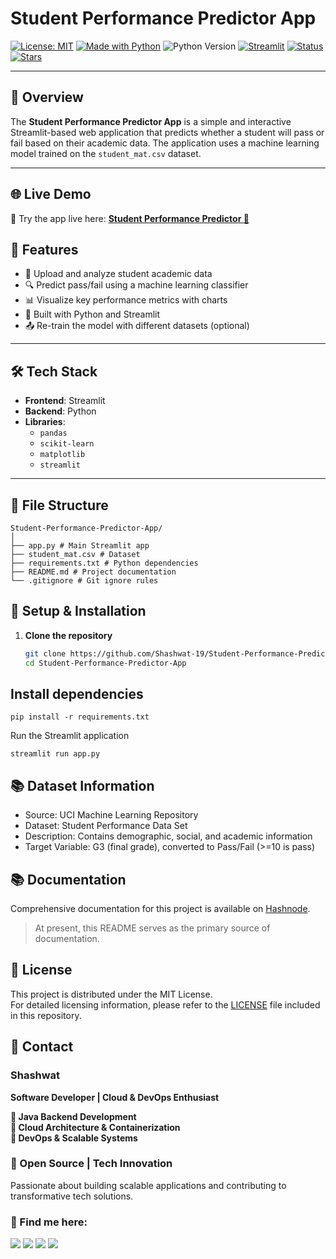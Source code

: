 # Student Performance Predictor App

[![License: MIT](https://img.shields.io/badge/License-MIT-blue.svg)](LICENSE)
[![Made with Python](https://img.shields.io/badge/Made%20with-Python-blue?logo=python)](https://www.python.org/)
![Python Version](https://img.shields.io/badge/Python-3.8%2B-blue)
[![Streamlit](https://img.shields.io/badge/Built%20with-Streamlit-ff4b4b?logo=streamlit&logoColor=white)](https://streamlit.io)
[![Status](https://img.shields.io/badge/Status-Active-brightgreen)](https://github.com/Shashwat-19/Student-Performance-Predictor-App)
[![Stars](https://img.shields.io/github/stars/Shashwat-19/Student-Performance-Predictor-App?style=social)](https://github.com/Shashwat-19/Student-Performance-Predictor-App)


---

## 📌 Overview

The **Student Performance Predictor App** is a simple and interactive Streamlit-based web application that predicts whether a student will pass or fail based on their academic data. The application uses a machine learning model trained on the `student_mat.csv` dataset.

---

## 🌐 Live Demo

🎯 Try the app live here: [**Student Performance Predictor 🔗**](https://student-performance-predictor-app-5ipdnmmykuxzv7ylhrqcwh.streamlit.app)


## 🚀 Features

- 📁 Upload and analyze student academic data
- 🔍 Predict pass/fail using a machine learning classifier
- 📊 Visualize key performance metrics with charts
- 🧠 Built with Python and Streamlit
- 📤 Re-train the model with different datasets (optional)

---

## 🛠️ Tech Stack

- **Frontend**: Streamlit
- **Backend**: Python
- **Libraries**:
  - `pandas`
  - `scikit-learn`
  - `matplotlib`
  - `streamlit`

---

## 📂 File Structure

```
Student-Performance-Predictor-App/
│
├── app.py # Main Streamlit app
├── student_mat.csv # Dataset
├── requirements.txt # Python dependencies
├── README.md # Project documentation
└── .gitignore # Git ignore rules
```

## 🧪 Setup & Installation

1. **Clone the repository**
   ```bash
   git clone https://github.com/Shashwat-19/Student-Performance-Predictor-App.git
   cd Student-Performance-Predictor-App


## Install dependencies
```
pip install -r requirements.txt
```
Run the Streamlit application
```
streamlit run app.py
```

## 📚 Dataset Information

- Source: UCI Machine Learning Repository
- Dataset: Student Performance Data Set
- Description: Contains demographic, social, and academic information
- Target Variable: G3 (final grade), converted to Pass/Fail (>=10 is pass)


## 📚 Documentation

Comprehensive documentation for this project is available on [Hashnode](https://hashnode.com/@Shashwat56).

> At present, this README serves as the primary source of documentation.

## 📜 License

This project is distributed under the MIT License.  
For detailed licensing information, please refer to the [LICENSE](./LICENSE) file included in this repository.


## 📩 Contact  
### Shashwat  
**Software Developer | Cloud & DevOps Enthusiast**

**🔹 Java Backend Development**<br>
**🔹 Cloud Architecture & Containerization**<br>
**🔹 DevOps & Scalable Systems**

### 🚀 Open Source | Tech Innovation  
Passionate about building scalable applications and contributing to transformative tech solutions.

### 📌 Find me here:  
[<img src="https://img.shields.io/badge/GitHub-181717?style=for-the-badge&logo=github&logoColor=white" />](https://github.com/Shashwat-19)  [<img src="https://img.shields.io/badge/LinkedIn-0A66C2?style=for-the-badge&logo=linkedin&logoColor=white" />](https://www.linkedin.com/in/shashwatk1956/)  [<img src="https://img.shields.io/badge/Email-D14836?style=for-the-badge&logo=gmail&logoColor=white" />](mailto:shashwat1956@gmail.com)  [<img src="https://img.shields.io/badge/Hashnode-2962FF?style=for-the-badge&logo=hashnode&logoColor=white" />](https://hashnode.com/@Shashwat56)

